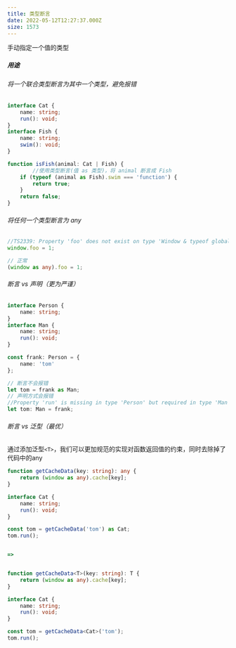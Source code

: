 ```yaml
---
title: 类型断言
date: 2022-05-12T12:27:37.000Z
size: 1573
---
```

手动指定一个值的类型

##### 用途

###### 将一个联合类型断言为其中一个类型，避免报错

```typescript
interface Cat {
    name: string;
    run(): void;
}
interface Fish {
    name: string;
    swim(): void;
}

function isFish(animal: Cat | Fish) {
		//使用类型断言(值 as 类型)，将 animal 断言成 Fish
    if (typeof (animal as Fish).swim === 'function') {
        return true;
    }
    return false;
}
```

###### 将任何一个类型断言为 any

```typescript
//TS2339: Property 'foo' does not exist on type 'Window & typeof globalThis'.
window.foo = 1;

// 正常
(window as any).foo = 1;
```

###### 断言 vs 声明（更为严谨）

```typescript
interface Person {
    name: string;
}
interface Man {
    name: string;
    run(): void;
}

const frank: Person = {
    name: 'tom'
};

// 断言不会报错
let tom = frank as Man;
// 声明方式会报错
//Property 'run' is missing in type 'Person' but required in type 'Man'.
let tom: Man = frank;
```

###### 断言 vs 泛型（最优）

通过添加泛型`<T>`，我们可以更加规范的实现对函数返回值的约束，同时去除掉了代码中的any

```typescript
function getCacheData(key: string): any {
    return (window as any).cache[key];
}

interface Cat {
    name: string;
    run(): void;
}

const tom = getCacheData('tom') as Cat;
tom.run();


=>


function getCacheData<T>(key: string): T {
    return (window as any).cache[key];
}

interface Cat {
    name: string;
    run(): void;
}

const tom = getCacheData<Cat>('tom');
tom.run();
```

